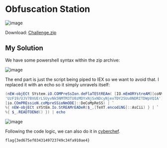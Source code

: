# Obfuscation Station

![image](https://github.com/user-attachments/assets/c75d2f3d-dde4-44b5-9c74-0dca1cc5c20a)

Download: [Challenge.zip](https://raw.githubusercontent.com/LazyTitan33/CTF-Writeups/refs/heads/main/Huntress-CTF-2024/challenge-files/Challenge.zip)


## My Solution

We have some powershell syntax within the zip archive:  

![image](https://github.com/user-attachments/assets/b0a9500c-780c-415b-b4c1-d8ee64a74894)

The end part is just the script being piped to IEX so we want to avoid that. I replaced it with an echo so it simply unravels itself:  

```powershell
(nEW-objECt SYstem.iO.COMPreSsIon.deFlaTEStREAm( [IO.mEmORYstreAM][coNVERt]::FROMBAse64sTRING( `
'UzF19/UJV7BVUErLSUyvNk5NMTM3TU0zMDYxNjSxNDcyNjexTDY2SUu0NDRITDWpVQIA'), `
[io.COmPREssioN.coMpreSSioNmODE]::DeCoMpReSS) | `
%{ nEW-objECt sYStEm.Io.StREAMrEADeR($_,[TeXT.encodiNG]::AsCii) } | `
%{ $_.READTOENd() }) | echo
```

![image](https://github.com/user-attachments/assets/408713cb-a1dd-4f1a-a370-cf6cce5a48a5)

Following the code logic, we can also do it in [cyberchef](https://gchq.github.io/CyberChef/#recipe=From_Base64('A-Za-z0-9%2B/%3D',true,false)Raw_Inflate(0,0,'Adaptive',false,false)&input=VXpGMTkvVUpWN0JWVUVyTFNVeXZOazVOTVRNM1RVMHpNRFl4TmpTeE5EY3lOamV4VERZMlNVdTBORFJJVERXcFZRSUE&oeol=FF).

`flag{3ed675ef0343149723749c34fa910ae4}`
